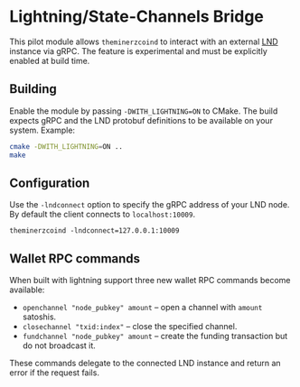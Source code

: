 # Lightning/State-Channels Bridge

This pilot module allows `theminerzcoind` to interact with an external
[LND](https://github.com/lightningnetwork/lnd) instance via gRPC. The
feature is experimental and must be explicitly enabled at build time.

## Building

Enable the module by passing `-DWITH_LIGHTNING=ON` to CMake. The build
expects gRPC and the LND protobuf definitions to be available on your
system. Example:

```bash
cmake -DWITH_LIGHTNING=ON ..
make
```

## Configuration

Use the `-lndconnect` option to specify the gRPC address of your LND
node. By default the client connects to `localhost:10009`.

```
theminerzcoind -lndconnect=127.0.0.1:10009
```

## Wallet RPC commands

When built with lightning support three new wallet RPC commands become
available:

- `openchannel "node_pubkey" amount` – open a channel with `amount`
  satoshis.
- `closechannel "txid:index"` – close the specified channel.
- `fundchannel "node_pubkey" amount` – create the funding transaction
  but do not broadcast it.

These commands delegate to the connected LND instance and return an
error if the request fails.
